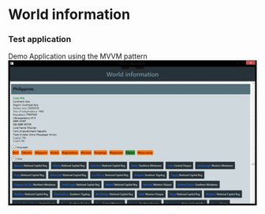 # World information
### Test application

Demo Application using the MVVM pattern
![Application Image](https://github.com/keem123/WorldInfo/blob/master/TestApp.png?raw=true)

